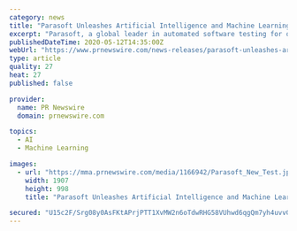 ```yaml
---
category: news
title: "Parasoft Unleashes Artificial Intelligence and Machine Learning to Accelerate Time to Market for the Safety-Critical Industry"
excerpt: "Parasoft, a global leader in automated software testing for over 30 years, today announced the 2020.1 release of Parasoft C/C++test, a"
publishedDateTime: 2020-05-12T14:35:00Z
webUrl: "https://www.prnewswire.com/news-releases/parasoft-unleashes-artificial-intelligence-and-machine-learning-to-accelerate-time-to-market-for-the-safety-critical-industry-301057398.html"
type: article
quality: 27
heat: 27
published: false

provider:
  name: PR Newswire
  domain: prnewswire.com

topics:
  - AI
  - Machine Learning

images:
  - url: "https://mma.prnewswire.com/media/1166942/Parasoft_New_Test.jpg?p=facebook"
    width: 1907
    height: 998
    title: "Parasoft Unleashes Artificial Intelligence and Machine Learning to Accelerate Time to Market for the Safety-Critical Industry"

secured: "U15c2F/Srg08y0AsFKtAPrjPTT1XvMW2n6oTdwRHG58VUhwd6qgQm7yh4uvvGVxlT7II3C+tYQxVr0UeAnNevIMB3J398m2S0hjw8Tc/cd3oZv2drvW12d6oxfhpP35YDX30/ajJWA4AD8FjWne1PVqxqLBhTDowLTQs7C3UgSjmAb3O5qyJNfmb2V7OqKLwxernxKpM6cgMJiQVJ5hsP8XAX1A8NPDMPw9rXxlK22WEsLLCQYaMjozAGApAoPLsXQO1gkg+DDZ2Th/8no1QtWAs2yVDM+zOx4WNBl+Xt6PpNuVB5co+01WYWSK42zet;k4fDoCbyfevOR+qwse6uUw=="
---
```


